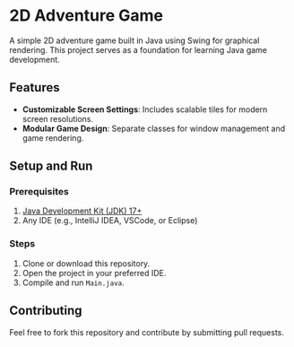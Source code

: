 # 2D Adventure Game

A simple 2D adventure game built in Java using Swing for graphical rendering. This project serves as a foundation for learning Java game development.

## **Features**
- **Customizable Screen Settings**: Includes scalable tiles for modern screen resolutions.
- **Modular Game Design**: Separate classes for window management and game rendering.

## **Setup and Run**

### **Prerequisites**
1. [Java Development Kit (JDK) 17+](https://www.oracle.com/java/technologies/javase-downloads.html)
2. Any IDE (e.g., IntelliJ IDEA, VSCode, or Eclipse)

### **Steps**
1. Clone or download this repository.
2. Open the project in your preferred IDE.
3. Compile and run `Main.java`.

## **Contributing**
Feel free to fork this repository and contribute by submitting pull requests.
